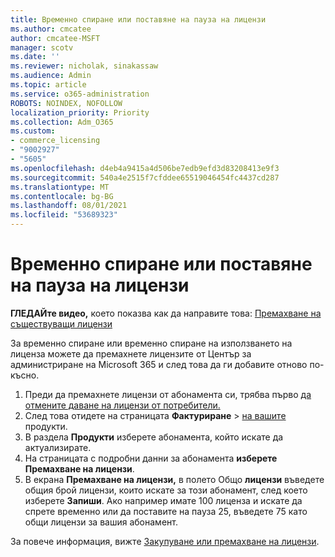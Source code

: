 ```yaml
---
title: Временно спиране или поставяне на пауза на лицензи
ms.author: cmcatee
author: cmcatee-MSFT
manager: scotv
ms.date: ''
ms.reviewer: nicholak, sinakassaw
ms.audience: Admin
ms.topic: article
ms.service: o365-administration
ROBOTS: NOINDEX, NOFOLLOW
localization_priority: Priority
ms.collection: Adm_O365
ms.custom:
- commerce_licensing
- "9002927"
- "5605"
ms.openlocfilehash: d4eb4a9415a4d506be7edb9efd3d83208413e9f3
ms.sourcegitcommit: 540a4e2515f7cfddee65519046454fc4437cd287
ms.translationtype: MT
ms.contentlocale: bg-BG
ms.lasthandoff: 08/01/2021
ms.locfileid: "53689323"
---
```

# <a name="suspend-or-pause-licenses"></a>Временно спиране или поставяне на пауза на лицензи

**ГЛЕДАЙте видео,** което показва как да направите това: [Премахване на съществуващи лицензи](https://go.microsoft.com/fwlink/p/?linkid=2154938)

За временно спиране или временно спиране на използването на лиценза можете да премахнете лицензите от Център за администриране на Microsoft 365 и след това да ги добавите отново по-късно.

1. Преди да премахнете лицензи от абонамента си, трябва първо [да отмените даване на лицензи от потребители.](/microsoft-365/admin/manage/remove-licenses-from-users)
2. След това отидете на страницата **Фактуриране**  >  [на вашите](https://go.microsoft.com/fwlink/p/?linkid=842054) продукти.
3. В раздела **Продукти** изберете абонамента, който искате да актуализирате.
4. На страницата с подробни данни за абонамента **изберете Премахване на лицензи**.
5. В екрана **Премахване на лицензи,** в полето Общо **лицензи** въведете общия брой лицензи, които искате за този абонамент, след което изберете **Запиши**. Ако например имате 100 лиценза и искате да спрете временно или да поставите на пауза 25, въведете 75 като общи лицензи за вашия абонамент.

За повече информация, вижте [Закупуване или премахване на лицензи](/microsoft-365/commerce/licenses/buy-licenses).